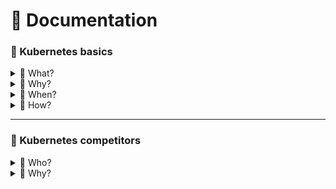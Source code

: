 # 📕 Documentation

### 📌 Kubernetes basics

<details>
<summary>🔎 What? </summary>
</details>
<details>
<summary>🔎 Why? </summary>
</details>
<details>
<summary>🔎 When? </summary>
</details>
<details>
<summary>🔎 How? </summary>
</details>

---

### 📌 Kubernetes competitors
<details>
<summary>🔎 Who? </summary>
</details>
<details>
<summary>🔎 Why? </summary>
</details>
